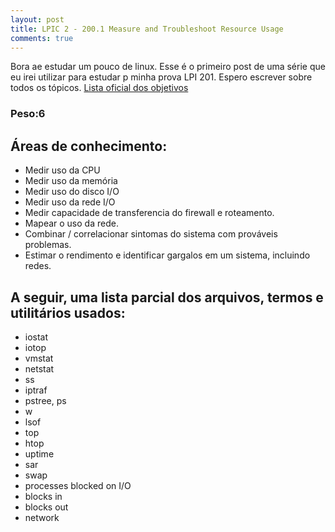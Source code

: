 ```yaml
---
layout: post
title: LPIC 2 - 200.1 Measure and Troubleshoot Resource Usage
comments: true
---
```


Bora ae estudar um pouco de linux. Esse é o primeiro post de uma série que eu irei utilizar para estudar p minha prova LPI 201. Espero escrever sobre todos os tópicos. [Lista oficial dos objetivos](http://www.lpi.org/our-certifications/exam-201-objectives)

### Peso:6

## Áreas de conhecimento:

* Medir uso da CPU
* Medir uso da memória
* Medir uso do disco I/O
* Medir uso da rede I/O
* Medir capacidade de transferencia do firewall e roteamento.
* Mapear o uso da rede.
* Combinar / correlacionar sintomas do sistema com prováveis problemas.
* Estimar o rendimento e identificar gargalos em um sistema, incluindo redes.

## A seguir, uma lista parcial dos arquivos, termos e utilitários usados:
* iostat
* iotop
* vmstat
* netstat
* ss
* iptraf
* pstree, ps
* w
* lsof
* top
* htop
* uptime
* sar
* swap
* processes blocked on I/O
* blocks in
* blocks out
* network
